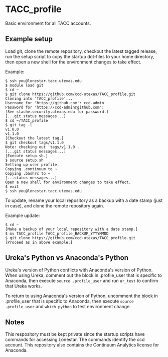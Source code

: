 # TACC_profile

Basic environment for all TACC accounts.

## Example setup

Load git, clone the remote repository, checkout the latest tagged release, run the setup script to copy the startup dot-files to your home directory, then open a new shell for the environment changes to take effect.

Example:
```
$ ssh you@lonestar.tacc.utexas.edu
$ module load git
$ cd ~
$ git clone https://github.com/ccd-utexas/TACC_profile.git
Cloning into 'TACC_profile'...
Username for 'https://github.com': ccd-admin
Password for 'https://ccd-admin@github.com':
[See stache.security.utexas.edu for password.]
[...git status messages...]
$ cd ~/TACC_profile
$ git tag -l
v1.0.0
v1.1.0
[Checkout the latest tag.]
$ git checkout tags/v1.1.0
Note: checking out 'tags/v1.1.0'.
[...git status messages...]
[Execute setup.sh.]
$ source setup.sh
Setting up user profile.
Copying .continuum to ~
Copying .bashrc to ~
[...status messages...]
Open a new shell for environment changes to take effect.
$ exit
$ ssh you@lonestar.tacc.utexas.edu
```

To update, rename your local repository as a backup with a date stamp (just in case), and clone the remote repository again.

Example update:
```
$ cd ~
[Make a backup of your local repository with a date stamp.]
$ mv TACC_profile TACC_profile_BACKUP_YYYYMMDD
$ git clone https://github.com/ccd-utexas/TACC_profile.git
[Proceed as in above example.]
```

## Ureka's Python vs Anaconda's Python

Ureka's version of Python conflicts with Anaconda's version of Python. When using Ureka, comment out the block in .profile_user that is specific to Anaconda, then execute ```source .profile_user``` and run ```ur_test``` to confirm that Ureka works.

To return to using Anaconda's version of Python, uncomment the block in .profile_user that is specific to Anaconda, then execute ```source .profile_user``` and ```which python``` to test environment change.

## Notes

This respository must be kept private since the startup scripts have commands for accessing Lonestar. The commands identify the ccd account. This repository also contains the Continuum Analytics license for Anaconda.
